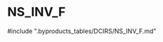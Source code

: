 # NS_INV_F

<!-- ATTENTION : Ne pas supprimer ou modifier la ligne ci-dessous -->
#include ".byproducts_tables/DCIRS/NS_INV_F.md"
<!-- ATTENTION : Ne pas supprimer ou modifier la ligne ci-dessus -->
